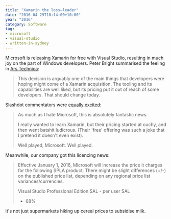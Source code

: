 ```yaml
---
title: "Xamarin the loss–leader"
date: "2016-04-29T10:14:00+10:00"
year: "2016"
category: Software
tag:
- microsoft
- visual-studio
- written-in-sydney
---
```

Microsoft is releasing Xamarin for free with Visual Studio, resulting in much joy on the part of Windows developers. Peter Bright summarised the feeling in [Ars Technica]:

> This decision is arguably one of the main things that developers were hoping might come of a Xamarin acquisition. The tooling and its capabilities are well liked, but its pricing put it out of reach of some developers. That should change today.

Slashdot commentators were [equally excited]:

> As much as I hate Microsoft, this is absolutely fantastic news.
>
> I really wanted to learn Xamarin, but their pricing started at ouchy, and then went batshit ludicrous. (Their 'free' offering was such a joke that I pretend it doesn't even exist).
>
> Well played, Microsoft. Well played.

[Ars Technica]: http://arstechnica.com/information-technology/2016/03/xamarin-now-free-in-visual-studio/

[equally excited]: https://developers.slashdot.org/comments.pl?sid=8941119&cid=51817737

Meanwhile, our company got this licencing news:

> Effective January 1, 2016, Microsoft will increase the price it charges for the following SPLA product. There might be slight differences (+/-) on the published price list, depending on any regional price list variances/currencies.
> 
> Visual Studio Professional Edition SAL - per user SAL
> + 68%

It's not just supermarkets hiking up cereal prices to subsidise milk.

